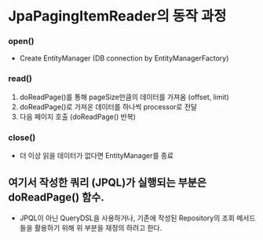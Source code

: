 # JpaPagingItemReader의 동작 과정
### open()
- Create EntityManager (DB connection by EntityManagerFactory)
### read()
1. doReadPage()를 통해 pageSize만큼의 데이터를 가져옴 (offset, limit)
2. doReadPage()로 가져온 데이터를 하나씩 processor로 전달
3. 다음 페이지 호출 (doReadPage() 반복)
### close()
- 더 이상 읽을 데이터가 없다면 EntityManager를 종료

## 여기서 작성한 쿼리 (JPQL)가 실행되는 부분은 doReadPage() 함수.
- JPQL이 아닌 QueryDSL을 사용하거나, 기존에 작성된 Repository의 조회 메서드들을 활용하기 위해 위 부분을 재정의 하려고 한다.